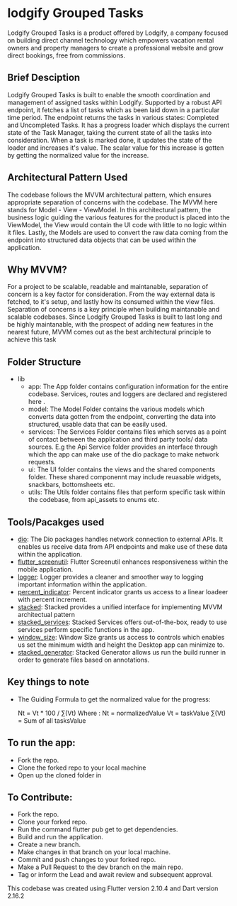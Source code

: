 # lodgify Grouped Tasks

Lodgify Grouped Tasks is a product offered by Lodgify, a company focused on building direct channel technology which empowers vacation rental owners and property managers to create a professional website and grow direct bookings, free from commissions. 

## Brief Desciption
Lodgify Grouped Tasks is built to enable the smooth coordination and management of assigned tasks within Lodgify. Supported by a robust API endpoint, it fetches a list of tasks which as been laid down in a particular time period. The endpoint returns the tasks in various states: Completed and Uncompleted Tasks. It has a progress loader which displays the current state of the Task Manager, taking the current state of all the tasks into consideration. When a task is marked done, it updates the state of the loader and increases it's value. The scalar value for this increase is gotten by getting the normalized value for the increase.

## Architectural Pattern Used
The codebase follows the MVVM architectural pattern, which ensures appropriate separation of concerns with the codebase. The MVVM here stands for Model - View - ViewModel. In this architectural pattern, the business logic guiding the various features for the product is placed into the ViewModel, the View would contain the UI code with little to no logic within it files. Lastly, the Models are used to convert the raw data coming from the endpoint into structured data objects that can be used within the application. 

## Why MVVM? 
For a project to be scalable, readable and maintanable, separation of concern is a key factor for consideration. From the way external data is fetched, to it's setup, and lastly how its consumed within the view files. Separation of concerns is a key principle when building maintanable and scalable codebases. Since Lodgify Grouped Tasks is built to last long and be highly maintanable, with the prospect of adding new features in the nearest future, MVVM comes out as the best architectural principle to achieve this task

## Folder Structure
- lib
    - app: The App folder contains configuration information for the entire codebase. Services, routes and loggers are declared and registered here .
    - model: The Model Folder contains the various models which converts data gotten from the endpoint, converting the data into structured, usable data that can be easily used.
    - services: The Services Folder contains files which serves as a point of contact between the application and third party tools/ data sources. E.g the Api Service folder provides an interface through which the app can make use of the dio package to make network requests.
    - ui: The UI folder contains the views and the shared components folder. These shared componennt may include reuasable widgets, snackbars, bottomsheets etc.
    - utils: The Utils folder contains files that perform specific task within the codebase, from api_assets to enums etc.

## Tools/Pacakges used
  - [dio](https://pub.dev/packages/dio): The Dio packages handles network connection to external APIs. It enables us receive data from API endpoints and make use of these data within the application.
  - [flutter_screenutil](https://pub.dev/packages/flutter_screenutil): Flutter Screenutil enhances responsiveness within the mobile application.
  - [logger](https://pub.dev/packages/logger): Logger provides a cleaner and smoother way to logging important information within the application.
  - [percent_indicator](https://pub.dev/packages/percent_indicator): Percent indicator grants us access to a linear loadeer with percent increment.
  - [stacked](https://pub.dev/packages/stacked): Stacked provides a unified interface for implementing MVVM architectual pattern
  - [stacked_services](https://pub.dev/packages/stacked_services): Stacked Services offers out-of-the-box, ready to use services perform specific functions in the app.
  - [window_size](https://github.com/google/flutter-desktop-embedding/tree/master/plugins/window_size): Window Size grants us access to controls which enables us set the minimum width and height the Desktop app can minimize to.
  - [stacked_generator](https://pub.dev/packages/stacked_generator): Stacked Generator allows us run the build runner in order to generate files based on annotations.

## Key things to note
  - The Guiding Formula to get the normalized value for the progress: 
   
    Nt = Vt * 100 / ∑(Vt)
        Where :
            Nt = normalizedValue
            Vt = taskValue
            ∑(Vt) = Sum of all tasksValue

        
## To run the app:
- Fork the repo.
- Clone the forked repo to your local machine
- Open up the cloned folder in
## To Contribute:
- Fork the repo.
- Clone your forked repo.
- Run the command flutter pub get to get dependencies.
- Build and run the application.
- Create a new branch.
- Make changes in that branch on your local machine.
- Commit and push changes to your forked repo.
- Make a Pull Request to the dev branch on the main repo.
- Tag or inform the Lead and await review and subsequent approval.

This codebase was created using Flutter version 2.10.4 and Dart version 2.16.2

